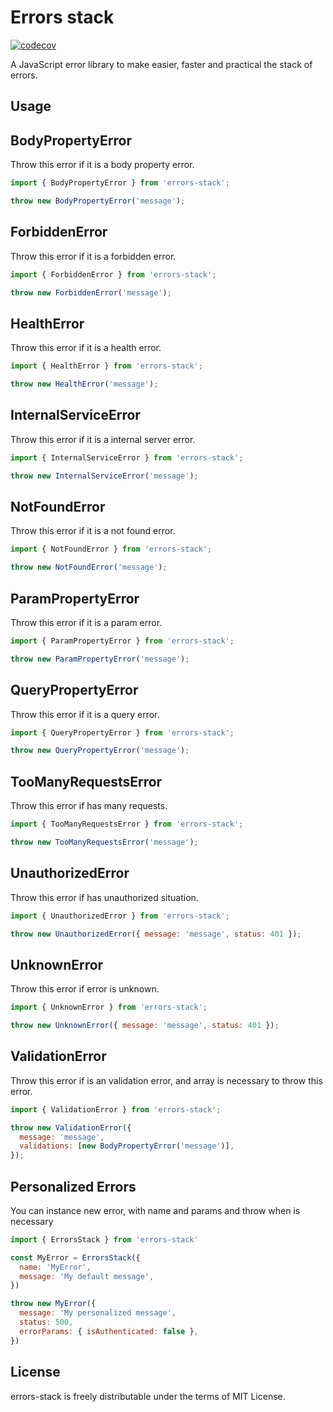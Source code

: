 # Errors stack

[![codecov](https://codecov.io/gh/Joao208/errors-stack/branch/main/graph/badge.svg?token=GXOKX31Y8J)](https://codecov.io/gh/Joao208/errors-stack)


A JavaScript error library to make easier, faster and practical the stack of errors.
## Usage

## BodyPropertyError

Throw this error if it is a body property error.

```js
import { BodyPropertyError } from 'errors-stack';

throw new BodyPropertyError('message');
```

## ForbiddenError

Throw this error if it is a forbidden error.

```js
import { ForbiddenError } from 'errors-stack';

throw new ForbiddenError('message');
```

## HealthError

Throw this error if it is a health error.

```js
import { HealthError } from 'errors-stack';

throw new HealthError('message');
```

## InternalServiceError

Throw this error if it is a internal server error.

```js
import { InternalServiceError } from 'errors-stack';

throw new InternalServiceError('message');
```

## NotFoundError

Throw this error if it is a not found error.

```js
import { NotFoundError } from 'errors-stack';

throw new NotFoundError('message');
```

## ParamPropertyError

Throw this error if it is a param error.

```js
import { ParamPropertyError } from 'errors-stack';

throw new ParamPropertyError('message');
```

## QueryPropertyError

Throw this error if it is a query error.

```js
import { QueryPropertyError } from 'errors-stack';

throw new QueryPropertyError('message');
```

## TooManyRequestsError

Throw this error if has many requests.

```js
import { TooManyRequestsError } from 'errors-stack';

throw new TooManyRequestsError('message');
```

## UnauthorizedError

Throw this error if has unauthorized situation.

```js
import { UnauthorizedError } from 'errors-stack';

throw new UnauthorizedError({ message: 'message', status: 401 });
```

## UnknownError

Throw this error if error is unknown.

```js
import { UnknownError } from 'errors-stack';

throw new UnknownError({ message: 'message', status: 401 });
```

## ValidationError

Throw this error if is an validation error, and array is necessary to throw this error.

```js
import { ValidationError } from 'errors-stack';

throw new ValidationError({
  message: 'message',
  validations: [new BodyPropertyError('message')],
});
```

## Personalized Errors

You can instance new error, with name and params and throw when is necessary

```js
import { ErrorsStack } from 'errors-stack'

const MyError = ErrorsStack({
  name: 'MyError',
  message: 'My default message',
})

throw new MyError({
  message: 'My personalized message',
  status: 500,
  errorParams: { isAuthenticated: false },
})
```
## License

errors-stack is freely distributable under the terms of MIT License.
